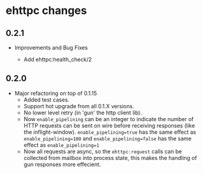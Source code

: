 # ehttpc changes

## 0.2.1

* Improvements and Bug Fixes

  - Add ehttpc:health_check/2

## 0.2.0

* Major refactoring on top of 0.1.15
  - Added test cases.
  - Support hot upgrade from all 0.1.X versions.
  - No lower level retry (in 'gun' the http client lib).
  - Now `enable_pipelining` can be an integer to indicate the number of HTTP requests
    can be sent on wire before receiving responses (like the inflight-window).
    `enable_pipelining=true` has the same effect as `enable_pipelining=100` and
    `enable_pipelining=false` has the same effect as `enable_pipelining=1`
  - Now all requests are async, so the `ehttpc:request` calls can be collected
    from mailbox into process state, this makes the handling of gun responses
    more effecient.
